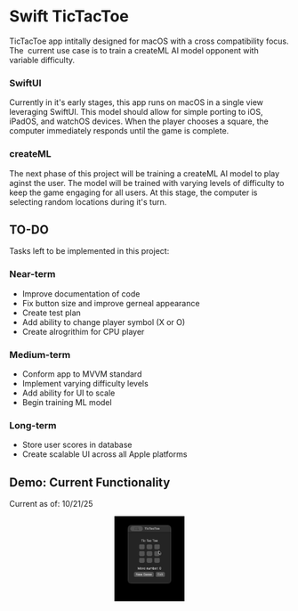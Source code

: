 # Swift TicTacToe
TicTacToe app intitally designed for macOS with a cross compatibility focus. The  current use case is to train a createML AI model opponent with variable difficulty.
### SwiftUI
Currently in it's early stages, this app runs on macOS in a single view leveraging SwiftUI. This model should allow for simple porting to iOS, iPadOS, and watchOS devices. When the player chooses a square, the computer immediately responds until the game is complete.
### createML
The next phase of this project will be training a createML AI model to play aginst the user. The model will be trained with varying levels of difficulty to keep the game engaging for all users. At this stage, the computer is selecting random locations during it's turn.

## TO-DO
Tasks left to be implemented in this project:
### Near-term
* Improve documentation of code
* Fix button size and improve gerneal appearance
* Create test plan
* Add ability to change player symbol (X or O)
* Create alrogrithim for CPU player
### Medium-term
* Conform app to MVVM standard
* Implement varying difficulty levels
* Add ability for UI to scale
* Begin training ML model
### Long-term
* Store user scores in database
* Create scalable UI across all Apple platforms
## Demo: Current Functionality
Current as of: 10/21/25
<p align="center">
<img class="roundrect" src=https://github.com/RipenedCoconut/TicTacToe/blob/main/.app/ui.gif width="25%" height="25%"/>
</p>

